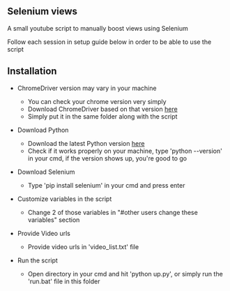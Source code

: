 ## Selenium views

A small youtube script to manually boost views using Selenium

Follow each session in setup guide below in order to be able to use the script

## Installation

* ChromeDriver version may vary in your machine 

  * You can check your chrome version very simply
  * Download ChromeDriver based on that version [here](https://chromedriver.chromium.org/downloads)
  * Simply put it in the same folder along with the script
  
* Download Python 

  * Download the latest Python version [here](https://www.python.org/downloads/)
  * Check if it works properly on your machine, type 'python --version' in your cmd, if the version shows up, you're good to go
  
* Download Selenium

  * Type 'pip install selenium' in your cmd and press enter
  
* Customize variables in the script

  * Change 2 of those variables in "#other users change these variables" section
  
* Provide Video urls

  * Provide video urls in 'video_list.txt' file
  
* Run the script

  * Open directory in your cmd and hit 'python up.py', or simply run the 'run.bat' file in this folder
